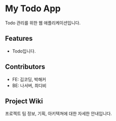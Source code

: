 # My Todo App

Todo 관리를 위한 웹 애플리케이션입니다.

## Features

- Todo입니다.

## Contributors

- FE: 김코딩, 박해커
- BE: 나서버, 최디비

## Project Wiki

프로젝트 팀 정보, 기획, 아키텍쳐에 대한 자세한 안내입니다.